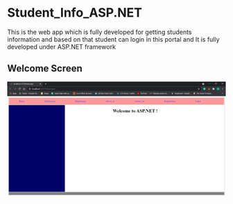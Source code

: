 # Student_Info_ASP.NET
This is the web app which is fully developed for getting students information and based on that student can login in this portal and It is fully developed under ASP.NET framework

## Welcome Screen
<img src="https://github.com/RiyaShah08/Student_Info_ASP.NET/blob/main/output/12-1.PNG">

